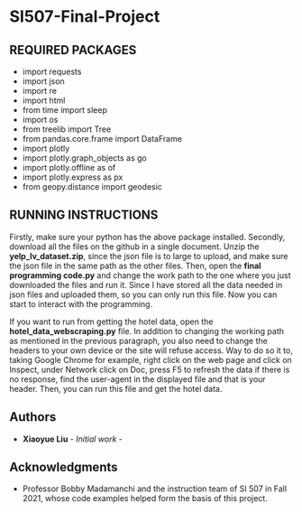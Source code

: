 # SI507-Final-Project

## REQUIRED PACKAGES

* import requests
* import json
* import re
* import html
* from time import sleep
* import os
* from treelib import Tree
* from pandas.core.frame import DataFrame
* import plotly
* import plotly.graph_objects as go
* import plotly.offline as of
* import plotly.express as px
* from geopy.distance import geodesic

## RUNNING INSTRUCTIONS

Firstly, make sure your python has the above package installed. Secondly, download all the files on the github in a single document. Unzip the **yelp_lv_dataset.zip**, since the json file is to large to upload, and make sure the json file in the same path as the other files. Then, open the **final programming code.py** and change the work path to the one where you just downloaded the files and run it. Since I have stored all the data needed in json files and uploaded them, so you can only run this file. Now you can start to interact with the programming.

If you want to run from getting the hotel data, open the **hotel_data_webscraping.py** file. In addition to changing the working path as mentioned in the previous paragraph, you also need to change the headers to your own device or the site will refuse access. Way to do so it to, taking Google Chrome for example, right click on the web page and click on Inspect, under Network click on Doc, press F5 to refresh the data if there is no response, find the user-agent in the displayed file and that is your header. Then, you can run this file and get the hotel data.

## Authors

* **Xiaoyue Liu** - *Initial work* - 

## Acknowledgments

* Professor Bobby Madamanchi and the instruction team of SI 507 in Fall 2021, whose code examples helped form the basis of this project.
